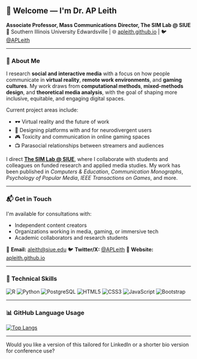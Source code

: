 ## 👋 Welcome — I'm **Dr. AP Leith**

**Associate Professor, Mass Communications**
**Director, The SIM Lab @ SIUE**
📍 Southern Illinois University Edwardsville | 🌐 [apleith.github.io](https://apleith.github.io) | 🐦 [@APLeith](https://twitter.com/APLeith)

---

### 🧠 About Me

I research **social and interactive media** with a focus on how people communicate in **virtual reality**, **remote work environments**, and **gaming cultures**. My work draws from **computational methods**, **mixed-methods design**, and **theoretical media analysis**, with the goal of shaping more inclusive, equitable, and engaging digital spaces.

Current project areas include:

* 🕶️ Virtual reality and the future of work
* 🧠 Designing platforms with and for neurodivergent users
* 🎮 Toxicity and communication in online gaming spaces
* 📺 Parasocial relationships between streamers and audiences

I direct [**The SIM Lab @ SIUE**](https://sim-lab-siue.github.io), where I collaborate with students and colleagues on funded research and applied media studies. My work has been published in *Computers & Education*, *Communication Monographs*, *Psychology of Popular Media*, *IEEE Transactions on Games*, and more.

---

### 📬 Get in Touch

I'm available for consultations with:

* Independent content creators
* Organizations working in media, gaming, or immersive tech
* Academic collaborators and research students

📧 **Email:** [aleith@siue.edu](mailto:aleith@siue.edu)
🐦 **Twitter/X:** [@APLeith](https://twitter.com/APLeith)
🔗 **Website:** [apleith.github.io](https://apleith.github.io)

---

### 🧰 Technical Skills

![R](https://img.shields.io/badge/R-4B8BBE?style=for-the-badge\&logo=R\&logoColor=BFC2C5)
![Python](https://img.shields.io/badge/python-646464?style=for-the-badge\&logo=python\&logoColor=FFE873)
![PostgreSQL](https://img.shields.io/badge/PostgreSQL-0064a5?style=for-the-badge\&logo=PostgreSQL\&logoColor=white)
![HTML5](https://img.shields.io/badge/html5-%23E34F26.svg?style=for-the-badge\&logo=html5\&logoColor=white)
![CSS3](https://img.shields.io/badge/css3-%231572B6.svg?style=for-the-badge\&logo=css3\&logoColor=white)
![JavaScript](https://img.shields.io/badge/javascript-%23323330.svg?style=for-the-badge\&logo=javascript\&logoColor=%23F7DF1E)
![Bootstrap](https://img.shields.io/badge/Bootstrap-602C50?style=for-the-badge\&logo=bootstrap\&logoColor=white)

---

### 📊 GitHub Language Usage

[![Top Langs](https://github-readme-stats.vercel.app/api/top-langs/?username=apleith\&layout=compact\&theme=dracula)](https://github.com/apleith)

---

Would you like a version of this tailored for LinkedIn or a shorter bio version for conference use?
